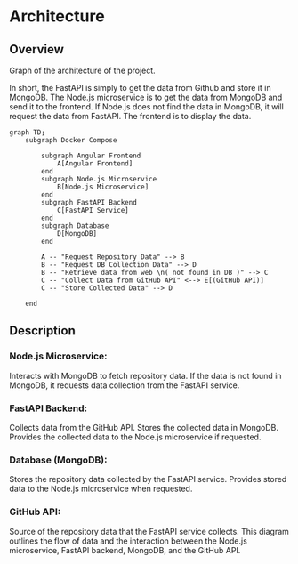 # Architecture

## Overview

Graph of the architecture of the project.


In short, the FastAPI is simply to get the data from Github and store it in MongoDB. 
The Node.js microservice is to get the data from MongoDB and send it to the frontend. 
If Node.js does not find the data in MongoDB, it will request the data from FastAPI.
The frontend is to display the data.

```mermaid
graph TD;
    subgraph Docker Compose

        subgraph Angular Frontend
            A[Angular Frontend]
        end
        subgraph Node.js Microservice
            B[Node.js Microservice]
        end
        subgraph FastAPI Backend
            C[FastAPI Service]
        end
        subgraph Database
            D[MongoDB]
        end

        A -- "Request Repository Data" --> B
        B -- "Request DB Collection Data" --> D
        B -- "Retrieve data from web \n( not found in DB )" --> C
        C -- "Collect Data from GitHub API" <--> E[(GitHub API)]
        C -- "Store Collected Data" --> D

    end

```


## Description

### Node.js Microservice:

Interacts with MongoDB to fetch repository data.
If the data is not found in MongoDB, it requests data collection from the FastAPI service.

### FastAPI Backend:

Collects data from the GitHub API.
Stores the collected data in MongoDB.
Provides the collected data to the Node.js microservice if requested.

### Database (MongoDB):

Stores the repository data collected by the FastAPI service.
Provides stored data to the Node.js microservice when requested.

### GitHub API:

Source of the repository data that the FastAPI service collects.
This diagram outlines the flow of data and the interaction between the Node.js microservice, FastAPI backend, MongoDB, and the GitHub API.

